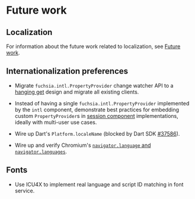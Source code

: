 # Future work

## Localization

For information about the future work related to localization, see
[Future work](./localization/future_work.md).

## Internationalization preferences

-   Migrate `fuchsia.intl.PropertyProvider` change watcher API to a
    [hanging get](/docs/development/api/fidl.md#hanging-get) design and migrate all
    existing clients.

-   Instead of having a single `fuchsia.intl.PropertyProvider` implemented by
    the `intl` component, demonstrate best practices for embedding custom
    `PropertyProvider`s in [session component](/docs/glossary#session-component)
    implementations, ideally with multi-user use cases.

-   Wire up Dart's `Platform.localeName` (blocked by Dart SDK
    [#37586](https://github.com/dart-lang/sdk/issues/37586)).

-   Wire up and verify Chromium's
    [`navigator.language` and `navigator.languages`][navigator-languages].

## Fonts

-   Use ICU4X to implement real language and script ID matching in font service.

<!--xrefs-->

[navigator-languages]: https://developer.mozilla.org/en-US/docs/Web/API/NavigatorLanguage/languages
